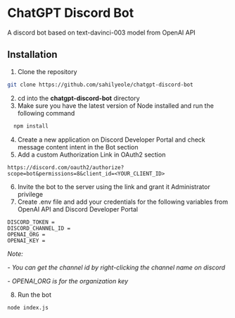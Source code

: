 
# ChatGPT Discord Bot

A discord bot based on text-davinci-003 model from OpenAI API


## Installation

1. Clone the repository
```bash
git clone https://github.com/sahilyeole/chatgpt-discord-bot
```
2. cd into the **chatgpt-discord-bot** directory
3. Make sure you have  the latest version of Node installed and run the following command
```bash
  npm install
```
4. Create a new application on Discord Developer Portal and check message content intent in the Bot section
5. Add a custom Authorization Link in OAuth2 section
```
https://discord.com/oauth2/authorize?scope=bot&permissions=8&client_id=<YOUR_CLIENT_ID>
```
6. Invite the bot to the server using the link and grant it Administrator privilege
7. Create .env file and add your credentials for the following variables from OpenAI API and Discord Developer Portal

```
DISCORD_TOKEN = 
DISCORD_CHANNEL_ID = 
OPENAI_ORG =  
OPENAI_KEY =
```

*Note:*

*- You can get the channel id by right-clicking the channel name on discord*

*- OPENAI_ORG is for the organization key*

8. Run the bot
```
node index.js
```

